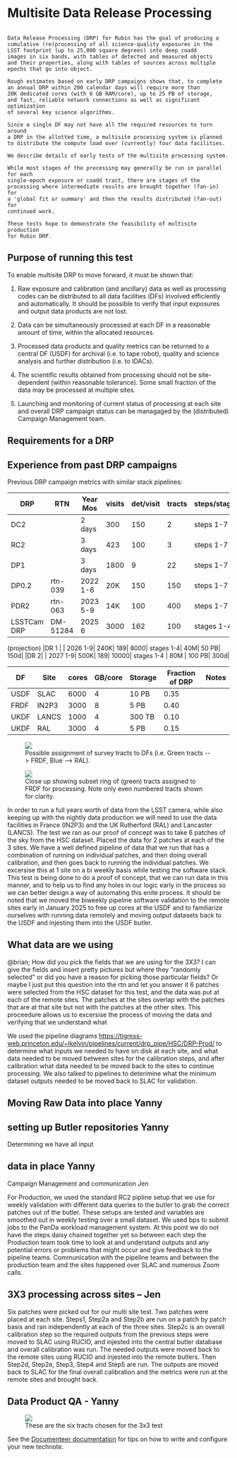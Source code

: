 # Multisite Data Release Processing

```{abstract}

Data Release Processing (DRP) for Rubin has the goal of producing a
cumulative (re)processing of all science-quality exposures in the 
LSST footprint (up to 25,000 square degrees) into deep_coadd 
images in six bands, with tables of detected and measured objects 
and their properties, along with tables of sources across multiple 
epochs that go into object.

Rough estimates based on early DRP campaigns shows that, to complete
an annual DRP within 200 calendar days will require more than 
20K dedicated cores (with 6 GB RAM/core), up to 25 PB of storage,
and fast, reliable network connections as well as significant optimization
of several key science algorithms.

Since a single DF may not have all the required resources to turn around
a DRP in the allotted time, a multisite processing system is planned
to distribute the compute load over (currently) four data facilities.

We describe details of early tests of the multisite processing system.

While most stages of the processing may generally be run in parallel for each 
single-epoch exposure or coadd tract, there are stages of the 
processing where intermediate results are brought together (fan-in) for 
a 'global fit or summary' and then the results distributed (fan-out) for 
continued work.

These tests hope to demonstrate the feasibility of multisite production 
for Rubin DRP.
```

## Purpose of running this test

To enable multisite DRP to move forward, it must be shown that:

1. Raw exposure and calibration (and ancillary) data as well as processing
codes can be distributed to all data facilities (DFs) involved 
efficiently and automatically.  It should be possible to verify that input
exposures and output data products are not lost.

2. Data can be simultaneously processed at each DF in a reasonable amount
of time, within the allocated resources.

3. Processed data products and quality metrics can be returned to a central
DF (USDF) for archival (i.e. to tape robot), quality and science analysis 
and further distribution (i.e. to IDACs).

4. The scientific results obtained from processing should not be 
site-dependent (within reasonable tolerance).  Some small fraction
of the data may be processed at multiple sites.

5. Launching and monitoring of current status of processing at each site 
and overall DRP campaign status can be managaged by the 
(distributed) Campaign Management team.


## Requirements for a DRP 


## Experience from past DRP campaigns

Previous DRP campaign metrics   with similar stack pipelines:

|DRP|  RTN|     Year Mos|      visits| det/visit|  tracts | steps/stages |   core-hours|  storage| days|
| --- | --- | ---- | --- | --- | ---- | ---- | ---- |---- | ---- |
|DC2 |   |     2 days  |       300|      150|             2|             steps 1-7 |         5K|               10TB|        2d|
|RC2  |    |   3 days  |      423|      100|   3|             steps 1-7|        10K |             25TB|         3d|
|DP1 | |    3 days |       1800 |         9 |  22 |           steps 1-7|   10K|              25TB |        3d|
|DP0.2|      rtn-039|  2022 1-6|      20K|      150|           150|        steps 1-7 |         2.5M|              2.5PB   | 180d|
|PDR2 |       rtn-063| 2023 5-9|      14K|      100|           400|         steps 1-7|         1.5M|              2.5PB|    120d|
|LSSTCam DRP |       DM-51284| 2025 6|      3000|      162| 100|         stages 1-4|         0.5M|              700TB|    15d|
(projection)
|DR    1 |            |         2026 1-9|     240K|     189|         8000|        stages 1-4|       40M|               50 PB|    150d|
|DR    2| |             2027 1-9|     500K|     189|       10000|        stages 1-4 |      80M |             100 PB|   300d|

|DF| Site | cores | GB/core |Storage | Fraction of DRP | Notes|
| --- | --- | --- | --- | --- | --- | --- |
|USDF | SLAC | 6000 | 4 |10 PB | 0.35| |
|FRDF|IN2P3 | 3000 | 8 |5 PB | 0.40| |
|UKDF|LANCS | 1000 | 4 | 300 TB | 0.10 ||
|UKDF|RAL| 3000 | 4 | 5 PB |0.15 | |

<figure>
  <img src="./figures/tractsplit.png" />
  <figcaption> Possible assignment of survey tracts to DFs (i.e. Green tracts --> FRDF, Blue --> RAL). 
</figcaption>
</figure>

<figure>
  <img src="./figures/tractex225-40fr.png" />
  <figcaption> Close up showing subset ring of (green) tracts assigned to FRDF for processing.  Note only even numbered
tracts shown for clarity. </figcaption>
</figure>

In order to run a full years worth
of data from the LSST camera, while also keeping up with the nightly
data production we will need to use the data facilities in France
(IN2P3) and the UK Rutherford (RAL) and Lancaster (LANCS). The test we
ran as our proof of concept was to take 6 patches of the sky from the
HSC dataset.  Placed the data for 2 patches at each of the 3 sites.
We have a well defined pipeline of data that we run that has a
combination of running on individual patches, and then doing overall
calibration, and then goes back to running the individual patches.  We
excersise this at 1 site on a bi weekly basis while testing the
software stack.  This test is being done to do a proof of concept,
that we can run data in this manner, and to help us to find any holes
in our logic early in the process so we can better design a way of
automating this enite process.  It should be noted that we moved the
biweekly pipeline software validation to the remote sites early in
January 2025 to free up cores at the USDF and to familiarize ourselves
with running data remotely and moving output datasets back to the USDF
and injesting them into the USDF butler.

## What data are we using
@brian; How did you pick the fields that we
are using for the 3X3?  I can give the fields and insert pretty
pictures but where they "randomly selected" or did you have a reason
for picking those particular fields?  Or maybe I just put this
question into the rtn and let you answer it 6 patches were selected
from the HSC dataset for this test, and the data was put at each of
the remote sites. The patches at the sites overlap with the patches
that are at that site but not with the patches at the other sites.
This proceedure allows us to excersise the process of moving the data
and verifying that we understand what

We used the pipeline diagrams
https://tigress-web.princeton.edu/~lkelvin/pipelines/current/drp_pipe/HSC/DRP-Prod/
to determine what inputs we needed to have on disk at each site, and
what data needed to be moved between sites for the calibration steps,
and after calibration what data needed to be moved back to the sites
to continue processing.  We also talked to pipelines to deterimine
what the minimum dataset outputs needed to be moved back to SLAC for
validation.

## Moving Raw Data into place Yanny

## setting up Butler repositories Yanny

Determining we have all input
## data in place Yanny

Campaign Management and communication Jen

For
 Production, we used the standard RC2 pipline setup that we use for
 weekly validation with different data queries to the butler to grab
 the correct patches out of the butler.  These setups are tested and
 variables are smoothed out in weekly testing over a small dataset.
 We used bps to submit jobs to the PanDa workload management
 system. At this point we do not have the steps daisy chained
 together yet so between each step the Production team took time to
 look at and understand outputs and any potential errors or problems
 that might occur and give feedback to the pipeline teams.
 Communication with the pipeline teams and between the production
 team and the sites happened over SLAC and numerous Zoom calls.


## 3X3 processing across sites – Jen 

Six patches were picked out for our multi site test.  Two patches were
placed at each site.  Steps1, Step2a and Step2b are run on a patch by
patch basis and ran independently at each of the three sites.  Step2c
is an overall calibration step so the required outputs from the
previous steps were moved to SLAC using RUCIO, and injested into the
central butler database and overall calibration was run.  The needed
outputs were moved back to the remote sites using RUCIO and injested
into the remote butlers. Then Step2d, Step2e, Step3, Step4 and Step5
are run.  The outputs are moved back to SLAC for the final overall
calibration and the metrics were run at the remote sites and brought
back.

## Data Product QA - Yanny


<figure>
  <img src="./figures/sixtract.png" />
  <figcaption> These are the six tracts chosen for the 3x3 test </figcaption>
</figure>


See the [Documenteer documentation](https://documenteer.lsst.io/technotes/index.html) for tips on how to write and configure your new technote.
